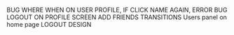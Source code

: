 BUG WHERE WHEN ON USER PROFILE, IF CLICK NAME AGAIN, ERROR
BUG LOGOUT ON PROFILE SCREEN
ADD FRIENDS
TRANSITIONS
Users panel on home page
LOGOUT DESIGN
